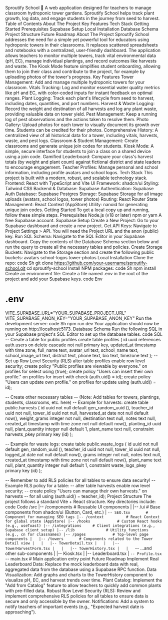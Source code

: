 Sproutify School 🌱
A web application designed for teachers to manage classroom hydroponic tower gardens. Sproutify School helps track plant growth, log data, and engage students in the journey from seed to harvest.
Table of Contents
About The Project
Key Features
Tech Stack
Getting Started
Prerequisites
Supabase Setup
Local Installation
Database Schema
Project Structure
Future Roadmap
About The Project
Sproutify School addresses the need for a simple yet powerful tool for educators using hydroponic towers in their classrooms. It replaces scattered spreadsheets and notebooks with a centralized, user-friendly dashboard. The application allows teachers to monitor multiple towers, track vital environmental data (pH, EC), manage individual plantings, and record outcomes like harvests and waste.
The Kiosk Mode feature simplifies student onboarding, allowing them to join their class and contribute to the project, for example by uploading photos of the tower's progress.
Key Features
Tower Management: Add and manage multiple hydroponic towers for your classroom.
Vitals Tracking: Log and monitor essential water quality metrics like pH and EC, with color-coded inputs for instant feedback on optimal ranges.
Plant Logging: Track each plant's lifecycle from seed to harvest, including dates, quantities, and port numbers.
Harvest & Waste Logging: Record the weight and destination of all harvests and log any plant waste, providing valuable data on tower yield.
Pest Management: Keep a running log of pest observations and the actions taken to resolve them.
Photo Gallery: Upload photos for each tower to visually document its growth over time. Students can be credited for their photos.
Comprehensive History: A centralized view of all historical data for a tower, including vitals, harvests, waste, and pest logs.
Classroom & Student Management: Create classrooms and generate unique join codes for students.
Kiosk Mode: A simple, secure interface for students to join a class on a shared device using a join code.
Gamified Leaderboard: Compare your class's harvest totals (by weight and plant count) against fictional district and state leaders to encourage engagement.
Teacher Profiles: Manage personal and school information, including profile avatars and school logos.
Tech Stack
This project is built with a modern, robust, and scalable technology stack.
Frontend: React with TypeScript and Vite
UI Framework: shadcn/ui
Styling: Tailwind CSS
Backend & Database: Supabase
Authentication: Supabase Auth
Database: Supabase Postgres
Storage: Supabase Storage for all image uploads (avatars, school logos, tower photos)
Routing: React Router
State Management: React Context (AppStore)
Utility: nanoid for generating unique join codes.
Getting Started
To get a local copy up and running, follow these simple steps.
Prerequisites
Node.js (v18 or later)
npm or yarn
A free Supabase account.
Supabase Setup
Create a New Project: Go to your Supabase dashboard and create a new project.
Get API Keys: Navigate to Project Settings > API. You will need the Project URL and the anon (public) key.
Run SQL Schema: Navigate to the SQL Editor in your Supabase dashboard. Copy the contents of the Database Schema section below and run the query to create all the necessary tables and policies.
Create Storage Buckets: Navigate to the Storage section and create the following public buckets:
avatars
school-logos
tower-photos
Local Installation
Clone the repo:
code
Sh
git clone https://github.com/your-username/sproutify-school.git
cd sproutify-school
Install NPM packages:
code
Sh
npm install
Create an environment file: Create a file named .env in the root of the project and add your Supabase keys.
code
Env
# .env
VITE_SUPABASE_URL="YOUR_SUPABASE_PROJECT_URL"
VITE_SUPABASE_ANON_KEY="YOUR_SUPABASE_ANON_KEY"
Run the development server:
code
Sh
npm run dev
Your application should now be running on http://localhost:5173.
Database Schema
Run the following SQL in your Supabase project's SQL Editor to set up the database tables.
code
SQL
-- Create a table for public profiles
create table profiles (
  id uuid references auth.users on delete cascade not null primary key,
  updated_at timestamp with time zone,
  full_name text,
  avatar_url text,
  school_name text,
  school_image_url text,
  district text,
  phone text,
  bio text,
  timezone text
);
-- Set up Row Level Security (RLS)
alter table profiles enable row level security;
create policy "Public profiles are viewable by everyone." on profiles for select using (true);
create policy "Users can insert their own profile." on profiles for insert with check (auth.uid() = id);
create policy "Users can update own profile." on profiles for update using (auth.uid() = id);

-- Create other necessary tables
-- (Note: Add tables for towers, plantings, students, classrooms, etc. here)
-- Example for harvests:
create table public.harvests (
  id uuid not null default gen_random_uuid (),
  teacher_id uuid not null,
  tower_id uuid not null,
  harvested_at date not null default now(),
  weight_grams integer not null,
  destination text null,
  notes text null,
  created_at timestamp with time zone not null default now(),
  planting_id uuid null,
  plant_quantity integer null default 1,
  plant_name text null,
  constraint harvests_pkey primary key (id)
);

-- Example for waste logs:
create table public.waste_logs (
  id uuid not null default gen_random_uuid (),
  teacher_id uuid not null,
  tower_id uuid not null,
  logged_at date not null default now(),
  grams integer not null,
  notes text null,
  created_at timestamp with time zone not null default now(),
  plant_name text null,
  plant_quantity integer null default 1,
  constraint waste_logs_pkey primary key (id)
);

-- Remember to add RLS policies for all tables to ensure data security!
-- Example RLS policy for a table:
-- alter table harvests enable row level security;
-- create policy "Users can manage their own harvests." on harvests
-- for all using (auth.uid() = teacher_id);
Project Structure
The project follows a standard Vite + React structure. Key directories include:
code
Code
/src
|-- /components       # Reusable UI components
|   |-- /ui           # Base components from shadcn/ui (Button, Card, etc.)
|   `-- SEO.tsx       # Component for managing SEO tags
|-- /context          # React Context for global state (AppStore)
|-- /hooks            # Custom React hooks (e.g., useToast)
|-- /integrations     # Client integrations (e.g., Supabase client setup)
|-- /lib              # Utility functions (e.g., cn for classnames)
|-- /pages            # Top-level page components
|   |-- /towers       # Components related to the Tower Detail view
|   |   |-- TowerDetail.tsx
|   |   |-- TowerHarvestForm.tsx
|   |   |-- TowerHistory.tsx
|   |   `-- ...and other sub-components
|   |-- Kiosk.tsx
|   |-- Leaderboard.tsx
|   `-- Profile.tsx
`-- main.tsx          # Main application entry point
Future Roadmap
Implement Real Leaderboard Data: Replace the mock leaderboard data with real, aggregated data from the database using a Supabase RPC function.
Data Visualization: Add graphs and charts to the TowerHistory component to visualize pH, EC, and harvest trends over time.
Plant Catalog: Implement the "Add from Catalog" feature to allow teachers to quickly add common plants with pre-filled data.
Robust Row Level Security (RLS): Review and implement comprehensive RLS policies for all tables to ensure data is secure and only accessible by the owner.
Notifications: Add a system to notify teachers of important events (e.g., "Expected harvest date is approaching").
